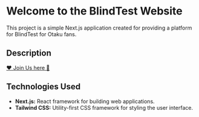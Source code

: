 # Welcome to the BlindTest Website

This project is a simple Next.js application created for providing a platform for BlindTest for Otaku fans.

## Description

[❤️ Join Us here 🤍](https://blind-test-five.vercel.app/)

## Technologies Used

- **Next.js:** React framework for building web applications.
- **Tailwind CSS:** Utility-first CSS framework for styling the user interface.
